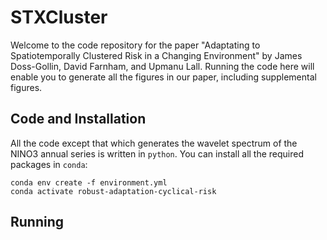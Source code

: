 # STXCluster

Welcome to the code repository for the paper "Adaptating to Spatiotemporally Clustered Risk in a Changing Environment" by James Doss-Gollin, David Farnham, and Upmanu Lall.
Running the code here will enable you to generate all the figures in our paper, including supplemental figures.

## Code and Installation

All the code except that which generates the wavelet spectrum of the NINO3 annual series is written in `python`.
You can install all the required packages in `conda`:

```
conda env create -f environment.yml
conda activate robust-adaptation-cyclical-risk
```

## Running

